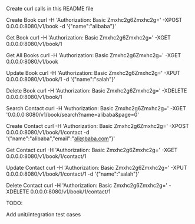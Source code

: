 Create curl calls in this README file


Create Book
curl -H 'Authorization: Basic Zmxhc2g6Zmxhc2g=' -XPOST 0.0.0.0:8080/v1/book -d '{"name":"alibaba"}'

Get Book
curl -H 'Authorization: Basic Zmxhc2g6Zmxhc2g=' -XGET 0.0.0.0:8080/v1/book/1

Get All Books
curl -H 'Authorization: Basic Zmxhc2g6Zmxhc2g=' -XGET 0.0.0.0:8080/v1/book

Update Book
curl -H 'Authorization: Basic Zmxhc2g6Zmxhc2g=' -XPUT 0.0.0.0:8080/v1/book/1 -d '{"name":"salah"}'

Delete Book
curl -H 'Authorization: Basic Zmxhc2g6Zmxhc2g=' -XDELETE 0.0.0.0:8080/v1/book/1

Search Contact
curl -H 'Authorization: Basic Zmxhc2g6Zmxhc2g=' -XGET '0.0.0.0:8080/v1/book/search?name=alibaba&page=0'

Create Contact
curl -H 'Authorization: Basic Zmxhc2g6Zmxhc2g=' -XPOST 0.0.0.0:8080/v1/book/1/contact -d '{"name":"alibaba","email":"ali@baba.com"}'

Get Contact
curl -H 'Authorization: Basic Zmxhc2g6Zmxhc2g=' -XGET 0.0.0.0:8080/v1/book/1/contact/1

Update Contact
curl -H 'Authorization: Basic Zmxhc2g6Zmxhc2g=' -XPUT 0.0.0.0:8080/v1/book/1/contact/1 -d '{"name":"salah"}'

Delete Contact
curl -H 'Authorization: Basic Zmxhc2g6Zmxhc2g=' -XDELETE 0.0.0.0:8080/v1/book/1/contact/1


TODO:

Add unit/integration test cases
